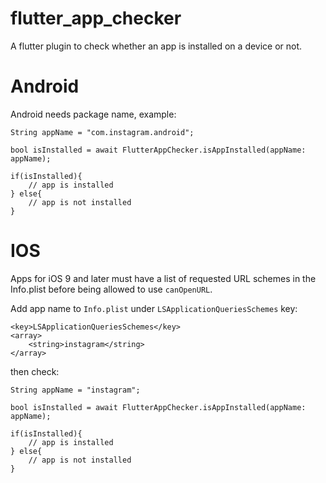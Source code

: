 # flutter_app_checker

A flutter plugin to check whether an app is installed on a device or not.

# Android

Android needs package name, example:

```
String appName = "com.instagram.android";

bool isInstalled = await FlutterAppChecker.isAppInstalled(appName: appName);

if(isInstalled){
    // app is installed
} else{
    // app is not installed
}

```

# IOS

Apps for iOS 9 and later must have a list of requested URL schemes in the Info.plist before being allowed to use `canOpenURL`.

Add app name to `Info.plist` under `LSApplicationQueriesSchemes` key:

```
<key>LSApplicationQueriesSchemes</key>
<array>
	<string>instagram</string>
</array>
```

then check:

```
String appName = "instagram";

bool isInstalled = await FlutterAppChecker.isAppInstalled(appName: appName);

if(isInstalled){
    // app is installed
} else{
    // app is not installed
}

```

